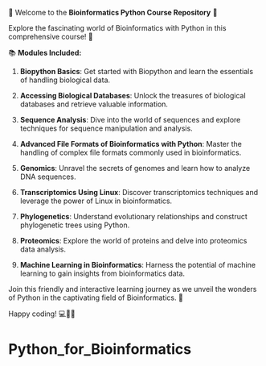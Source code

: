🧬 Welcome to the **Bioinformatics Python Course Repository** 🐍

Explore the fascinating world of Bioinformatics with Python in this comprehensive course! 🌟

📚 **Modules Included:**

1. **Biopython Basics**: Get started with Biopython and learn the essentials of handling biological data.

2. **Accessing Biological Databases**: Unlock the treasures of biological databases and retrieve valuable information.

3. **Sequence Analysis**: Dive into the world of sequences and explore techniques for sequence manipulation and analysis.

4. **Advanced File Formats of Bioinformatics with Python**: Master the handling of complex file formats commonly used in bioinformatics.

5. **Genomics**: Unravel the secrets of genomes and learn how to analyze DNA sequences.

6. **Transcriptomics Using Linux**: Discover transcriptomics techniques and leverage the power of Linux in bioinformatics.

7. **Phylogenetics**: Understand evolutionary relationships and construct phylogenetic trees using Python.

8. **Proteomics**: Explore the world of proteins and delve into proteomics data analysis.

9. **Machine Learning in Bioinformatics**: Harness the potential of machine learning to gain insights from bioinformatics data.

Join this friendly and interactive learning journey as we unveil the wonders of Python in the captivating field of Bioinformatics. 🌱

Happy coding! 💻🧬🐍
# Python_for_Bioinformatics
